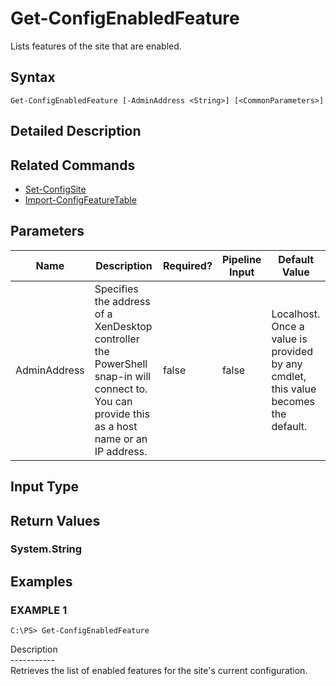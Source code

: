 ﻿# Get-ConfigEnabledFeature

   Lists features of the site that are enabled.

## Syntax
```
Get-ConfigEnabledFeature [-AdminAddress <String>] [<CommonParameters>]
```

## Detailed Description
   

## Related Commands
  * [Set-ConfigSite](Set-ConfigSite.html)
  * [Import-ConfigFeatureTable](Import-ConfigFeatureTable.html)
## Parameters

| Name   | Description | Required? | Pipeline Input | Default Value |
| --- | --- | --- | --- | --- |
| AdminAddress | Specifies the address of a XenDesktop controller the PowerShell snap-in will connect to. You can provide this as a host name or an IP address. | false | false | Localhost. Once a value is provided by any cmdlet, this value becomes the default. |

## Input Type
### 
   
## Return Values
### System.String
   
## Examples

### EXAMPLE 1
```
C:\PS> Get-ConfigEnabledFeature
```
   Description<br>-----------<br>Retrieves the list of enabled features for the site's current configuration.
